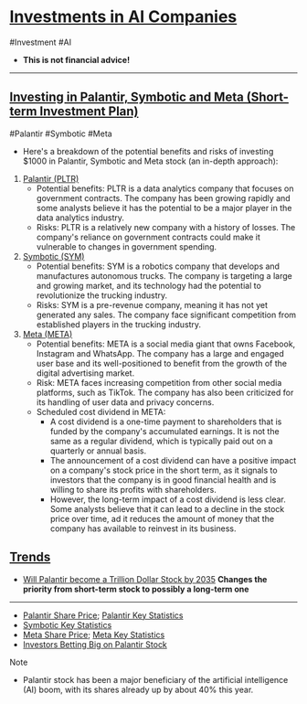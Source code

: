 # <u>Investments in AI Companies</u>
#Investment #AI

* __This is not financial advice!__
---
## <u>Investing in Palantir, Symbotic and Meta (Short-term Investment Plan)</u>
#Palantir #Symbotic #Meta
* Here's a breakdown of the potential benefits and risks of investing $1000 in Palantir, Symbotic and Meta stock (an in-depth approach):
1. <u>Palantir (PLTR)</u>
	* Potential benefits: PLTR is a data analytics company that focuses on government contracts. The company has been growing rapidly and some analysts believe it has the potential to  be a major player in the data analytics industry.
	* Risks: PLTR is a relatively new company with a history of losses. The company's reliance on government contracts could make it vulnerable to changes in government spending.
2. <u>Symbotic (SYM)</u>
	* Potential benefits: SYM is a robotics company that develops and manufactures autonomous trucks. The company is targeting a large and growing market, and its technology had the potential to revolutionize the trucking industry.
	* Risks: SYM is a pre-revenue company, meaning it has not yet generated any sales. The company face significant competition from established players in the trucking industry.
3. <u>Meta (META)</u>
	* Potential benefits: META is a social media giant that owns Facebook, Instagram and WhatsApp. The company has a large and engaged user base and its well-positioned to benefit from the growth of the digital advertising market.
	* Risk: META faces increasing competition from other social media platforms, such as TikTok. The company has also been criticized for its handling of user data and privacy concerns.
	* Scheduled cost dividend in META:
		* A cost dividend is a one-time payment to shareholders that is funded by the company's accumulated earnings. It is not the same as a regular dividend, which is typically paid out on a quarterly or annual basis.
		* The announcement of a cost dividend can have a positive impact on a company's stock price in the short term, as it signals to investors that the company is in good financial health and is willing to share its profits with shareholders.
		* However, the long-term impact of a cost dividend is less clear. Some analysts believe that it can lead to a decline in the stock price over time, ad it reduces the amount of money that the company has available to reinvest in its business.
## <u>Trends</u>
* [Will Palantir become a Trillion Dollar Stock by 2035](https://www.fool.com/investing/2024/02/24/will-hot-ticker-be-a-trillion-dollar-stock-by-2035/) __Changes the priority from short-term stock to possibly a long-term one__
---
* [Palantir Share Price](https://capital.com/palantir-share-price); [Palantir Key Statistics](https://finance.yahoo.com/quote/PLTR/key-statistics)
* [Symbotic Key Statistics](https://finance.yahoo.com/quote/SYM/key-statistics)
* [Meta Share Price](https://capital.com/facebook-share-price); [Meta Key Statistics](https://finance.yahoo.com/quote/META/key-statistics)
* [Investors Betting Big on Palantir Stock](https://www.tradingview.com/news/investorplace:6d437e264094b:0-5-investors-betting-big-on-palantir-pltr-stock/)
> [!NOTE]
> 	* Palantir stock has been a major beneficiary of the artificial intelligence (AI) boom, with its shares already up by about 40% this year.
